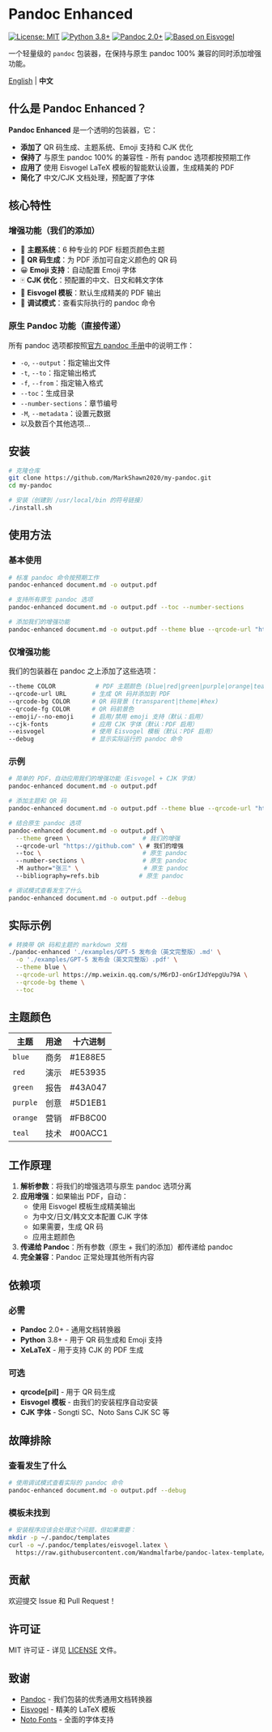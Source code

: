 # Pandoc Enhanced

[![License: MIT](https://img.shields.io/badge/License-MIT-blue.svg)](https://opensource.org/licenses/MIT)
[![Python 3.8+](https://img.shields.io/badge/python-3.8+-blue.svg)](https://www.python.org/downloads/)
[![Pandoc 2.0+](https://img.shields.io/badge/pandoc-2.0+-green.svg)](https://pandoc.org/)
[![Based on Eisvogel](https://img.shields.io/badge/based%20on-Eisvogel-orange.svg)](https://github.com/Wandmalfarbe/pandoc-latex-template)

一个轻量级的 `pandoc` 包装器，在保持与原生 pandoc 100% 兼容的同时添加增强功能。

[English](README.md) | **中文**

## 什么是 Pandoc Enhanced？

**Pandoc Enhanced** 是一个透明的包装器，它：
- **添加了** QR 码生成、主题系统、Emoji 支持和 CJK 优化
- **保持了** 与原生 pandoc 100% 的兼容性 - 所有 pandoc 选项都按预期工作
- **应用了** 使用 Eisvogel LaTeX 模板的智能默认设置，生成精美的 PDF
- **简化了** 中文/CJK 文档处理，预配置了字体

## 核心特性

### 增强功能（我们的添加）
- 🎨 **主题系统**：6 种专业的 PDF 标题页颜色主题
- 🔗 **QR 码生成**：为 PDF 添加可自定义颜色的 QR 码
- 😀 **Emoji 支持**：自动配置 Emoji 字体
- 🀄 **CJK 优化**：预配置的中文、日文和韩文字体
- 📄 **Eisvogel 模板**：默认生成精美的 PDF 输出
- 🐛 **调试模式**：查看实际执行的 pandoc 命令

### 原生 Pandoc 功能（直接传递）
所有 pandoc 选项都按照[官方 pandoc 手册](https://pandoc.org/MANUAL.html)中的说明工作：
- `-o`, `--output`：指定输出文件
- `-t`, `--to`：指定输出格式
- `-f`, `--from`：指定输入格式
- `--toc`：生成目录
- `--number-sections`：章节编号
- `-M`, `--metadata`：设置元数据
- 以及数百个其他选项...

## 安装

```bash
# 克隆仓库
git clone https://github.com/MarkShawn2020/my-pandoc.git
cd my-pandoc

# 安装（创建到 /usr/local/bin 的符号链接）
./install.sh
```

## 使用方法

### 基本使用

```bash
# 标准 pandoc 命令按预期工作
pandoc-enhanced document.md -o output.pdf

# 支持所有原生 pandoc 选项
pandoc-enhanced document.md -o output.pdf --toc --number-sections

# 添加我们的增强功能
pandoc-enhanced document.md -o output.pdf --theme blue --qrcode-url "https://github.com"
```

### 仅增强功能

我们的包装器在 pandoc 之上添加了这些选项：

```bash
--theme COLOR           # PDF 主题颜色 (blue|red|green|purple|orange|teal|#hex)
--qrcode-url URL       # 生成 QR 码并添加到 PDF
--qrcode-bg COLOR      # QR 码背景 (transparent|theme|#hex)
--qrcode-fg COLOR      # QR 码前景色
--emoji/--no-emoji     # 启用/禁用 emoji 支持（默认：启用）
--cjk-fonts            # 应用 CJK 字体（默认：PDF 启用）
--eisvogel             # 使用 Eisvogel 模板（默认：PDF 启用）
--debug                # 显示实际运行的 pandoc 命令
```

### 示例

```bash
# 简单的 PDF，自动应用我们的增强功能（Eisvogel + CJK 字体）
pandoc-enhanced document.md -o output.pdf

# 添加主题和 QR 码
pandoc-enhanced document.md -o output.pdf --theme blue --qrcode-url "https://example.com"

# 结合原生 pandoc 选项
pandoc-enhanced document.md -o output.pdf \
  --theme green \                    # 我们的增强
  --qrcode-url "https://github.com" \ # 我们的增强
  --toc \                            # 原生 pandoc
  --number-sections \                # 原生 pandoc
  -M author="张三" \                  # 原生 pandoc
  --bibliography=refs.bib           # 原生 pandoc

# 调试模式查看发生了什么
pandoc-enhanced document.md -o output.pdf --debug
```

## 实际示例

```bash
# 转换带 QR 码和主题的 markdown 文档
./pandoc-enhanced './examples/GPT-5 发布会（英文完整版）.md' \
  -o './examples/GPT-5 发布会（英文完整版）.pdf' \
  --theme blue \
  --qrcode-url https://mp.weixin.qq.com/s/M6rDJ-onGrIJdYepgUu79A \
  --qrcode-bg theme \
  --toc
```

## 主题颜色

| 主题 | 用途 | 十六进制 |
|------|------|----------|
| `blue` | 商务 | #1E88E5 |
| `red` | 演示 | #E53935 |
| `green` | 报告 | #43A047 |
| `purple` | 创意 | #5D1EB1 |
| `orange` | 营销 | #FB8C00 |
| `teal` | 技术 | #00ACC1 |

## 工作原理

1. **解析参数**：将我们的增强选项与原生 pandoc 选项分离
2. **应用增强**：如果输出 PDF，自动：
   - 使用 Eisvogel 模板生成精美输出
   - 为中文/日文/韩文文本配置 CJK 字体
   - 如果需要，生成 QR 码
   - 应用主题颜色
3. **传递给 Pandoc**：所有参数（原生 + 我们的添加）都传递给 pandoc
4. **完全兼容**：Pandoc 正常处理其他所有内容

## 依赖项

### 必需
- **Pandoc** 2.0+ - 通用文档转换器
- **Python** 3.8+ - 用于 QR 码生成和 Emoji 支持
- **XeLaTeX** - 用于支持 CJK 的 PDF 生成

### 可选
- **qrcode[pil]** - 用于 QR 码生成
- **Eisvogel 模板** - 由我们的安装程序自动安装
- **CJK 字体** - Songti SC、Noto Sans CJK SC 等

## 故障排除

### 查看发生了什么
```bash
# 使用调试模式查看实际的 pandoc 命令
pandoc-enhanced document.md -o output.pdf --debug
```

### 模板未找到
```bash
# 安装程序应该会处理这个问题，但如果需要：
mkdir -p ~/.pandoc/templates
curl -o ~/.pandoc/templates/eisvogel.latex \
  https://raw.githubusercontent.com/Wandmalfarbe/pandoc-latex-template/master/eisvogel.tex
```

## 贡献

欢迎提交 Issue 和 Pull Request！

## 许可证

MIT 许可证 - 详见 [LICENSE](LICENSE) 文件。

## 致谢

- [Pandoc](https://pandoc.org/) - 我们包装的优秀通用文档转换器
- [Eisvogel](https://github.com/Wandmalfarbe/pandoc-latex-template) - 精美的 LaTeX 模板
- [Noto Fonts](https://www.google.com/get/noto/) - 全面的字体支持